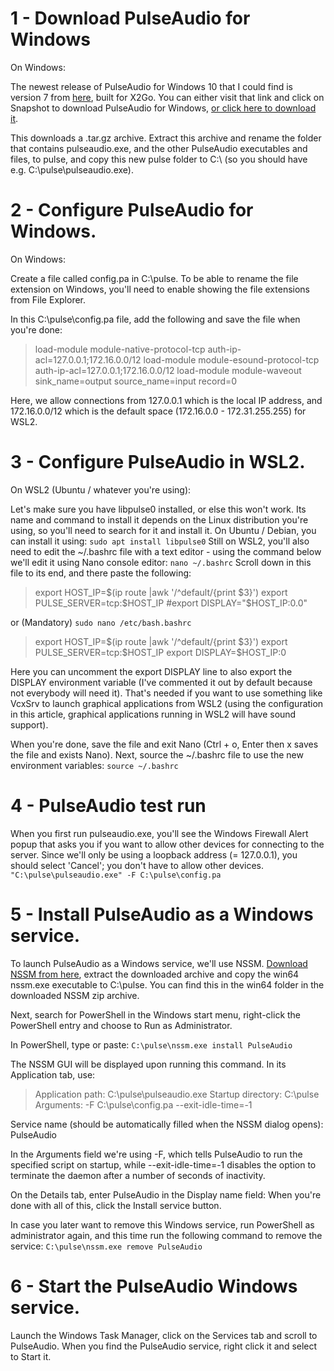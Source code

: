 # 1 - Download PulseAudio for Windows
On Windows:

The newest release of PulseAudio for Windows 10 that I could find is version 7 from [here](https://code.x2go.org/gitweb?p=x2goclient-contrib.git;a=tree;f=pulse/7.1-2.2_bin/pulse), built for X2Go. You can either visit that link and click on Snapshot to download PulseAudio for Windows,  [or click here to download it](https://code.x2go.org/gitweb?p=x2goclient-contrib.git;a=snapshot;h=4ad76bb43f88bbf3e72599da9a6aaa3e9f2e9443;sf=tgz). 

This downloads a .tar.gz archive. Extract this archive and rename the folder that contains pulseaudio.exe, and the other PulseAudio executables and files, to pulse, and copy this new pulse folder to C:\ (so you should have e.g. C:\pulse\pulseaudio.exe).
# 2 - Configure PulseAudio for Windows.
On Windows:

Create a file called config.pa in C:\pulse\. To be able to rename the file extension on Windows, you'll need to enable showing the file extensions from File Explorer.

In this C:\pulse\config.pa file, add the following and save the file when you're done:
> load-module module-native-protocol-tcp auth-ip-acl=127.0.0.1;172.16.0.0/12
> load-module module-esound-protocol-tcp auth-ip-acl=127.0.0.1;172.16.0.0/12
> load-module module-waveout sink_name=output source_name=input record=0

Here, we allow connections from 127.0.0.1 which is the local IP address, and 172.16.0.0/12 which is the default space (172.16.0.0 - 172.31.255.255) for WSL2.
# 3 - Configure PulseAudio in WSL2.
On WSL2 (Ubuntu / whatever you're using):

Let's make sure you have libpulse0 installed, or else this won't work. Its name and command to install it depends on the Linux distribution you're using, so you'll need to search for it and install it. On Ubuntu / Debian, you can install it using:
```sudo apt install libpulse0```
Still on WSL2, you'll also need to edit the ~/.bashrc file with a text editor - using the command below we'll edit it using Nano console editor:
```nano ~/.bashrc```
Scroll down in this file to its end, and there paste the following:
> export HOST_IP=$(ip route |awk '/^default/{print $3}')
> export PULSE_SERVER=tcp:$HOST_IP
> \#export DISPLAY="$HOST_IP:0.0"

or (Mandatory)
```sudo nano /etc/bash.bashrc```
> export HOST_IP=$(ip route |awk '/^default/{print $3}')
> export PULSE_SERVER=tcp:$HOST_IP
> export DISPLAY=$HOST_IP:0

Here you can uncomment the export DISPLAY line to also export the DISPLAY environment variable (I've commented it out by default because not everybody will need it). That's needed if you want to use something like VcxSrv to launch graphical applications from WSL2 (using the configuration in this article, graphical applications running in WSL2 will have sound support).

When you're done, save the file and exit Nano (Ctrl + o, Enter then x saves the file and exists Nano). Next, source the ~/.bashrc file to use the new environment variables:
```source ~/.bashrc```
# 4 - PulseAudio test run
When you first run pulseaudio.exe, you'll see the Windows Firewall Alert popup that asks you if you want to allow other devices for connecting to the server. Since we'll only be using a loopback address (= 127.0.0.1), you should select 'Cancel'; you don't have to allow other devices.
```"C:\pulse\pulseaudio.exe" -F C:\pulse\config.pa```
# 5 - Install PulseAudio as a Windows service.
To launch PulseAudio as a Windows service, we'll use NSSM. [Download NSSM from here](https://nssm.cc/download), extract the downloaded archive and copy the win64 nssm.exe executable to C:\pulse\. You can find this in the win64 folder in the downloaded NSSM zip archive.

Next, search for PowerShell in the Windows start menu, right-click the PowerShell entry and choose to Run as Administrator.

In PowerShell, type or paste:
```C:\pulse\nssm.exe install PulseAudio```

The NSSM GUI will be displayed upon running this command. In its Application tab, use:

> Application path: C:\pulse\pulseaudio.exe
> Startup directory: C:\pulse
> Arguments: -F C:\pulse\config.pa --exit-idle-time=-1

Service name (should be automatically filled when the NSSM dialog opens): PulseAudio

In the Arguments field we're using -F, which tells PulseAudio to run the specified script on startup, while --exit-idle-time=-1 disables the option to terminate the daemon after a number of seconds of inactivity.

On the Details tab, enter PulseAudio in the Display name field:
When you're done with all of this, click the Install service button.

In case you later want to remove this Windows service, run PowerShell as administrator again, and this time run the following command to remove the service:
```C:\pulse\nssm.exe remove PulseAudio```
# 6 - Start the PulseAudio Windows service.
Launch the Windows Task Manager, click on the Services tab and scroll to PulseAudio. When you find the PulseAudio service, right click it and select to Start it.